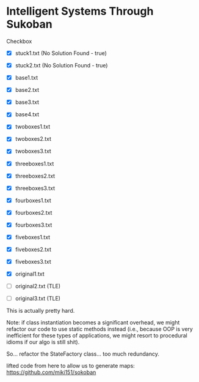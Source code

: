 # Intelligent Systems Through Sukoban

Checkbox

- [x] stuck1.txt        (No Solution Found - true) 
- [x] stuck2.txt        (No Solution Found - true) 
- [x] base1.txt
- [x] base2.txt
- [x] base3.txt
- [x] base4.txt
- [x] twoboxes1.txt
- [x] twoboxes2.txt
- [x] twoboxes3.txt
- [x] threeboxes1.txt
- [x] threeboxes2.txt
- [x] threeboxes3.txt
- [x] fourboxes1.txt
- [x] fourboxes2.txt 
- [x] fourboxes3.txt
- [x] fiveboxes1.txt
- [x] fiveboxes2.txt
- [x] fiveboxes3.txt
- [x] original1.txt
- [ ] original2.txt     (TLE)
- [ ] original3.txt     (TLE)


This is actually pretty hard.

Note: if class instantiation becomes a significant overhead, we might refactor our code to use static methods instead (i.e., because OOP is very inefficient for these types of applications, we might resort to procedural idioms if our algo is still shit).







So... refactor the StateFactory class... too much redundancy.

lifted code from here to allow us to generate maps:
https://github.com/miki151/sokoban
